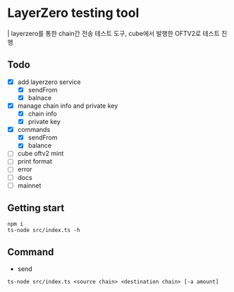 # LayerZero testing tool
| layerzero를 통한 chain간 전송 테스트 도구, cube에서 발행한 OFTV2로 테스트 진행
## Todo
- [x] add layerzero service
    - [x] sendFrom
    - [x] balnace
- [x] manage chain info and private key
    - [x] chain info
    - [x] private key
- [x] commands
    - [x] sendFrom
    - [x] balance
- [ ] cube oftv2 mint
- [ ] print format
- [ ] error
- [ ] docs
- [ ] mainnet

## Getting start
``` shell
npm i
ts-node src/index.ts -h
```

## Command
- send
```
ts-node src/index.ts <source chain> <destination chain> [-a amount]
```
